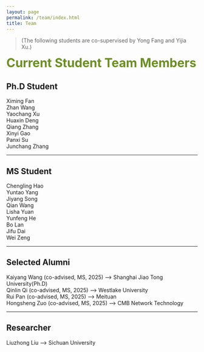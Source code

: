 ```yaml
---
layout: page
permalink: /team/index.html
title: Team
---
```


> (The following students are co-supervised by Yong Fang and Yijia Xu.)

**<font size=6 color=OliveDrab>Current Student Team Members</font>**

## Ph.D Student

Ximing Fan
<br>Zhan Wang
<br>Yaochang Xu
<br>Huaxin Deng
<br>Qiang Zhang
<br>Xinyi Gao
<br>Panxi Su
<br>Junchang Zhang

---

## MS Student

Chengling Hao
<br>Yuntao Yang
<br>Jiyang Song
<br>Qian Wang
<br>Lisha Yuan
<br>Yunfeng He
<br>Bo Lan
<br>Jifu Dai
<br>Wei Zeng

---

## Selected Alumni

Kaiyang Wang (co-advised, MS, 2025) --> Shanghai Jiao Tong University(Ph.D)
<br>Qinlin Qi (co-advised, MS, 2025) --> Westlake University
<br>Rui Pan (co-advised, MS, 2025) --> Meituan
<br>Hongsheng Zuo (co-advised, MS, 2025) --> CMB Network Technology

---

## Researcher
Liuzhong Liu --> Sichuan University